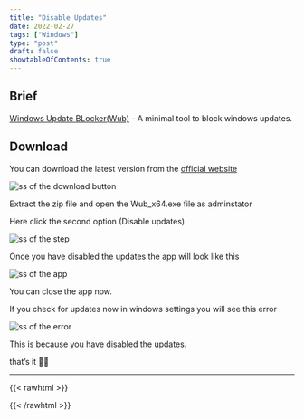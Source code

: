 ```yaml
---
title: "Disable Updates"
date: 2022-02-27
tags: ["Windows"]
type: "post"
draft: false
showtableOfContents: true
---
```


## Brief

[Windows Update BLocker(Wub)](https://www.sordum.org/9470/windows-update-blocker-v1-7/) - A minimal tool to block windows updates.

## Download

You can download the latest version from the [official website](https://www.sordum.org/9470/windows-update-blocker-v1-7/)

![ss of the download button](/images/guides/block-updates/1.png)

Extract the zip file and open the Wub_x64.exe file as adminstator

Here click the second option (Disable updates)

![ss of the step](/images/guides/block-updates/2.png)

Once you have disabled the updates the app will look like this

![ss of the app](/images/guides/block-updates/3.png?raw=true)

You can close the app now.

If you check for updates now in windows settings you will see this error

![ss of the error](/images/guides/block-updates/4.png)

This is because you have disabled the updates.

that’s it ✌🏽

-------------------------------------------------------------
{{< rawhtml >}} 
<script src="https://utteranc.es/client.js"
        repo="mansoorbarri/website"
        issue-term="title"
        theme="dark-blue"
        crossorigin="anonymous"
        async>
</script>
{{< /rawhtml >}}